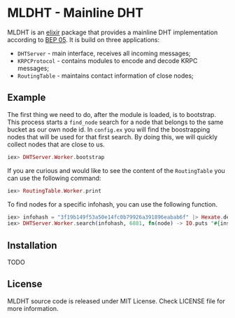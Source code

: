 # MLDHT - Mainline DHT

MLDHT is an [elixir](http://elixir-lang.org/) package that provides a mainline DHT implementation according to [BEP 05](http://www.bittorrent.org/beps/bep_0005.html). It is build on three applications:

  * `DHTServer` - main interface, receives all incoming messages;
  * `KRPCProtocol` - contains modules to encode and decode KRPC messages;
  * `RoutingTable` - maintains contact information of close nodes;

## Example

The first thing we need to do, after the module is loaded, is to bootstrap. This process starts a `find_node` search for a node that belongs to the same bucket as our own node id. In `config.ex` you will find the boostrapping nodes that will be used for that first search. By doing this, we will quickly collect nodes that are close to us.

```elixir
iex> DHTServer.Worker.bootstrap
```

If you are curious and would like to see the content of the `RoutingTable` you can use the following command:

```elixir
iex> RoutingTable.Worker.print
```

To find nodes for a specific infohash, you can use the following function.

```elixir
iex> infohash = "3f19b149f53a50e14fc0b79926a391896eabab6f" |> Hexate.decode ## Ubuntu 15.04
iex> DHTServer.Worker.search(infohash, 6881, fn(node) -> IO.puts "#{inspect node}" end)
```

## Installation

TODO

## License

MLDHT source code is released under MIT License.
Check LICENSE file for more information.